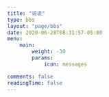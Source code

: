 ```yaml
---
title: "说说"
type: bbs
layout: "page/bbs"
date: 2020-06-28T08:31:57-05:00
menu:
    main: 
        weight: -30
        params:
            icon: messages

comments: false
readingTime: false
---
```


